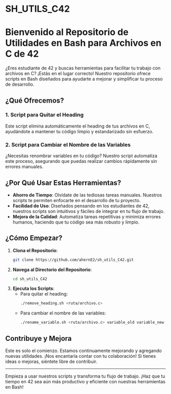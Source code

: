 # SH_UTILS_C42
# Bienvenido al Repositorio de Utilidades en Bash para Archivos en C de 42

¿Eres estudiante de 42 y buscas herramientas para facilitar tu trabajo con archivos en C? ¡Estás en el lugar correcto! Nuestro repositorio ofrece scripts en Bash diseñados para ayudarte a mejorar y simplificar tu proceso de desarrollo.

## ¿Qué Ofrecemos?

### 1. Script para Quitar el Heading
Este script elimina automáticamente el heading de tus archivos en C, ayudándote a mantener tu código limpio y estandarizado sin esfuerzo.

### 2. Script para Cambiar el Nombre de las Variables
¿Necesitas renombrar variables en tu código? Nuestro script automatiza este proceso, asegurando que puedas realizar cambios rápidamente sin errores manuales.

## ¿Por Qué Usar Estas Herramientas?

- **Ahorro de Tiempo**: Olvídate de las tediosas tareas manuales. Nuestros scripts te permiten enfocarte en el desarrollo de tu proyecto.
- **Facilidad de Uso**: Diseñados pensando en los estudiantes de 42, nuestros scripts son intuitivos y fáciles de integrar en tu flujo de trabajo.
- **Mejora de la Calidad**: Automatiza tareas repetitivas y minimiza errores humanos, haciendo que tu código sea más robusto y limpio.

## ¿Cómo Empezar?

1. **Clona el Repositorio**:
    ```bash
    git clone https://github.com/ahernE2/sh_utils_C42.git
    ```
2. **Navega al Directorio del Repositorio**:
    ```bash
    cd sh_utils_C42
    ```
3. **Ejecuta los Scripts**:
    - Para quitar el heading:
        ```bash
        ./remove_heading.sh <ruta/archivo.c>
        ```
    - Para cambiar el nombre de las variables:
        ```bash
        ./rename_variable.sh <ruta/archivo.c> variable_old variable_new
        ```

## Contribuye y Mejora

Este es solo el comienzo. Estamos continuamente mejorando y agregando nuevas utilidades. ¡Nos encantaría contar con tu colaboración! Si tienes ideas o mejoras, siéntete libre de contribuir.

---

Empieza a usar nuestros scripts y transforma tu flujo de trabajo. ¡Haz que tu tiempo en 42 sea aún más productivo y eficiente con nuestras herramientas en Bash!
